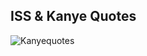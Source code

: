 ## ISS & Kanye Quotes
![Kanyequotes](https://github.com/user-attachments/assets/8a91ee9d-ecaf-4551-b693-e2369cc3a06a)

